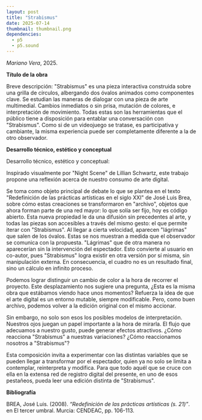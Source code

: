 ```yaml
---
layout: post
title: "Strabismus"
date: 2025-07-14
thumbnail: thumbnail.png
dependencies:
  - p5
  - p5.sound
---
```


<div id="div-sketch">
  <script type="text/javascript" src="sketch.js"></script>
</div>

_Mariano Vera_, 2025.

**Título de la obra**

Breve descripción: "Strabismus" es una pieza interactiva construida sobre una grilla de círculos, albergando dos óvalos animados como componentes clave. Se estudian las maneras de dialogar con una pieza de arte multimedial. Cambios inmediatos o sin prisa, mutación de colores, e interpretación de movimiento. Todas estas son las herramientas que el público tiene a disposición para entablar una conversación con "Strabismus". Como si de un videojuego se tratase, es participativa y cambiante, la misma experiencia puede ser completamente diferente a la de otro observador. 

**Desarrollo técnico, estético y conceptual**

Desarrollo técnico, estético y conceptual:

Inspirado visualmente por "Night Scene" de Lillian Schwartz, este trabajo propone una reflexión acerca de nuestro consumo de arte digital.

Se toma como objeto principal de debate lo que se plantea en el texto "Redefinición de las prácticas artísticas en el siglo XXI" de José Luis Brea, sobre cómo estas creaciones se transformaron en "archivo", objetos que ahora forman parte de una red mayor: lo que solía ser fijo, hoy es código abierto. Esta nueva propiedad le da una difusión sin precedentes al arte, y todas las piezas son accesibles a través del mismo gesto: el que permite iterar con "Strabismus".
Al llegar a cierta velocidad, aparecen "lágrimas" que salen de los óvalos. Estas se nos muestran a medida que el observador se comunica con la propuesta. "Lágrimas" que de otra manera no aparecerían sin la intervención del espectador. Esto convierte al usuario en co-autor, pues "Strabismus" logra existir en otra versión por sí misma, sin manipulación externa. En consecuencia, el cuadro no es un resultado final, sino un cálculo en infinito proceso.

Podemos lograr distinguir un cambio de color a la hora de recorrer el proyecto. Este desplazamiento nos sugiere una pregunta, ¿Esta es la misma obra que estábamos viendo hace unos momentos? Refuerza la idea de que el arte digital es un entorno mutable, siempre modificable. Pero, como buen archivo, podemos volver a la edición original con el mismo accionar.

Sin embargo, no solo son esos los posibles modelos de interpretación. Nuestros ojos juegan un papel importante a la hora de mirarla. El flujo que adecuamos a nuestro gusto, puede generar efectos atractivos. ¿Cómo reacciona "Strabismus" a nuestras variaciones? ¿Cómo reaccionamos nosotros a "Strabismus"?

Esta composición invita a experimentar con las distintas variables que se pueden llegar a transformar por el espectador, quien ya no solo se limita a contemplar, reinterpreta y modifica. Para que todo aquél que se cruce con ella en la extensa red de registro digital del presente, en uno de esos pestañeos, pueda leer una edición distinta de "Strabismus". 


**Bibliografía**

BREA, José Luis. (2008). _“Redefinición de las prácticas artísticas (s. 21)”_. en El tercer umbral. Murcia: CENDEAC, pp. 106-113.
